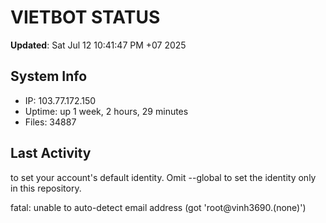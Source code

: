 # VIETBOT STATUS
**Updated**: Sat Jul 12 10:41:47 PM +07 2025

## System Info
- IP: 103.77.172.150
- Uptime: up 1 week, 2 hours, 29 minutes
- Files: 34887

## Last Activity

to set your account's default identity.
Omit --global to set the identity only in this repository.

fatal: unable to auto-detect email address (got 'root@vinh3690.(none)')
